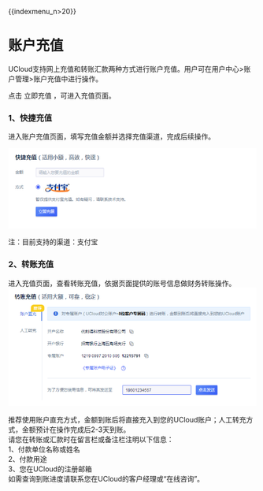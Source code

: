{{indexmenu_n>20}}

# 账户充值

UCloud支持网上充值和转账汇款两种方式进行账户充值。用户可在用户中心\>账户管理\>账户充值中进行操作。

点击 立即充值 ，可进入充值页面。

### 1、快捷充值

进入账户充值页面，填写充值金额并选择充值渠道，完成后续操作。

![](/images/20190121152858.png)

注：目前支持的渠道：支付宝

### 2、转账充值

进入充值页面，查看转账充值，依据页面提供的账号信息做财务转账操作。  
![](/images/20190121154515.png)

推荐使用账户直充方式，金额到账后将直接充入到您的UCloud账户；人工转充方式，金额预计在操作完成后2-3天到账。  
请您在转账或汇款时在留言栏或备注栏注明以下信息：  
1、付款单位名称或姓名  
2、付款用途  
3、您在UCloud的注册邮箱  
如需查询到账进度请联系您在UCloud的客户经理或“在线咨询”。

